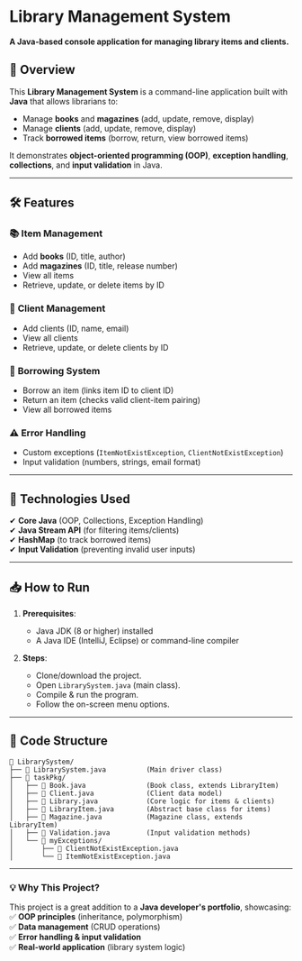 # Library Management System  

**A Java-based console application for managing library items and clients.**  

## 📌 Overview  
This **Library Management System** is a command-line application built with **Java** that allows librarians to:  
- Manage **books** and **magazines** (add, update, remove, display)  
- Manage **clients** (add, update, remove, display)  
- Track **borrowed items** (borrow, return, view borrowed items)  

It demonstrates **object-oriented programming (OOP)**, **exception handling**, **collections**, and **input validation** in Java.  

---

## 🛠️ Features  

### 📚 **Item Management**  
- Add **books** (ID, title, author)  
- Add **magazines** (ID, title, release number)  
- View all items  
- Retrieve, update, or delete items by ID  

### 👥 **Client Management**  
- Add clients (ID, name, email)  
- View all clients  
- Retrieve, update, or delete clients by ID  

### 🔄 **Borrowing System**  
- Borrow an item (links item ID to client ID)  
- Return an item (checks valid client-item pairing)  
- View all borrowed items  

### ⚠️ **Error Handling**  
- Custom exceptions (`ItemNotExistException`, `ClientNotExistException`)  
- Input validation (numbers, strings, email format)  

---

## 🚀 **Technologies Used**  
✔ **Core Java** (OOP, Collections, Exception Handling)  
✔ **Java Stream API** (for filtering items/clients)  
✔ **HashMap** (to track borrowed items)  
✔ **Input Validation** (preventing invalid user inputs)  

---

## 📥 **How to Run**  

1. **Prerequisites**:  
   - Java JDK (8 or higher) installed  
   - A Java IDE (IntelliJ, Eclipse) or command-line compiler  

2. **Steps**:  
   - Clone/download the project.  
   - Open `LibrarySystem.java` (main class).  
   - Compile & run the program.  
   - Follow the on-screen menu options.  

---

## 📝 **Code Structure**  
```
📁 LibrarySystem/  
├── 📄 LibrarySystem.java          (Main driver class)  
├── 📁 taskPkg/  
│   ├── 📄 Book.java               (Book class, extends LibraryItem)  
│   ├── 📄 Client.java             (Client data model)  
│   ├── 📄 Library.java            (Core logic for items & clients)  
│   ├── 📄 LibraryItem.java        (Abstract base class for items)  
│   ├── 📄 Magazine.java           (Magazine class, extends LibraryItem)  
│   ├── 📄 Validation.java         (Input validation methods)  
│   └── 📁 myExceptions/  
│       ├── 📄 ClientNotExistException.java  
│       └── 📄 ItemNotExistException.java  
```
---  

### 💡 **Why This Project?**  
This project is a great addition to a **Java developer's portfolio**, showcasing:  
✅ **OOP principles** (inheritance, polymorphism)  
✅ **Data management** (CRUD operations)  
✅ **Error handling & input validation**  
✅ **Real-world application** (library system logic)  
